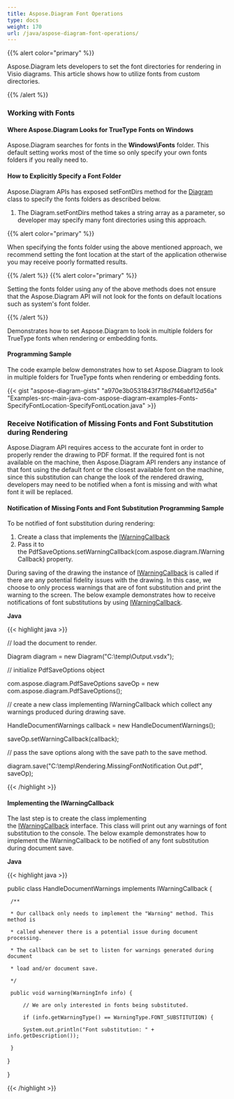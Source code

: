 ```yaml
---
title: Aspose.Diagram Font Operations
type: docs
weight: 170
url: /java/aspose-diagram-font-operations/
---
```


{{% alert color="primary" %}} 

Aspose.Diagram lets developers to set the font directories for rendering in Visio diagrams. This article shows how to utilize fonts from custom directories.

{{% /alert %}} 
### **Working with Fonts**
#### **Where Aspose.Diagram Looks for TrueType Fonts on Windows**
Aspose.Diagram searches for fonts in the **Windows\Fonts** folder. This default setting works most of the time so only specify your own fonts folders if you really need to.
#### **How to Explicitly Specify a Font Folder**
Aspose.Diagram APIs has exposed setFontDirs method for the [Diagram](https://reference.aspose.com/diagram/java/com.aspose.diagram/diagram) class to specify the fonts folders as described below.

1. The Diagram.setFontDirs method takes a string array as a parameter, so developer may specify many font directories using this approach.

{{% alert color="primary" %}} 

When specifying the fonts folder using the above mentioned approach, we recommend setting the font location at the start of the application otherwise you may receive poorly formatted results.

{{% /alert %}} {{% alert color="primary" %}} 

Setting the fonts folder using any of the above methods does not ensure that the Aspose.Diagram API will not look for the fonts on default locations such as system's font folder.

{{% /alert %}} 

Demonstrates how to set Aspose.Diagram to look in multiple folders for TrueType fonts when rendering or embedding fonts.
#### **Programming Sample**
The code example below demonstrates how to set Aspose.Diagram to look in multiple folders for TrueType fonts when rendering or embedding fonts.

{{< gist "aspose-diagram-gists" "a970e3b0531843f718d7f46abf12d56a" "Examples-src-main-java-com-aspose-diagram-examples-Fonts-SpecifyFontLocation-SpecifyFontLocation.java" >}}
### **Receive Notification of Missing Fonts and Font Substitution during Rendering**
Aspose.Diagram API requires access to the accurate font in order to properly render the drawing to PDF format. If the required font is not available on the machine, then Aspose.Diagram API renders any instance of that font using the default font or the closest available font on the machine, since this substitution can change the look of the rendered drawing, developers may need to be notified when a font is missing and with what font it will be replaced.
#### **Notification of Missing Fonts and Font Substitution Programming Sample**
To be notified of font substitution during rendering:

1. Create a class that implements the [IWarningCallback](https://reference.aspose.com/diagram/java/com.aspose.diagram/IWarningCallback)
1. Pass it to the PdfSaveOptions.setWarningCallback(com.aspose.diagram.IWarningCallback) property.

During saving of the drawing the instance of [IWarningCallback](https://reference.aspose.com/diagram/java/com.aspose.diagram/IWarningCallback) is called if there are any potential fidelity issues with the drawing. In this case, we choose to only process warnings that are of font substitution and print the warning to the screen. The below example demonstrates how to receive notifications of font substitutions by using [IWarningCallback](https://reference.aspose.com/diagram/java/com.aspose.diagram/IWarningCallback).

**Java**

{{< highlight java >}}

 // load the document to render.

Diagram diagram = new Diagram("C:\\temp\\Output.vsdx");


// initialize PdfSaveOptions object

com.aspose.diagram.PdfSaveOptions saveOp = new com.aspose.diagram.PdfSaveOptions();

// create a new class implementing IWarningCallback which collect any warnings produced during drawing save.

HandleDocumentWarnings callback = new HandleDocumentWarnings();

saveOp.setWarningCallback(callback);



// pass the save options along with the save path to the save method.

diagram.save("C:\\temp\\Rendering.MissingFontNotification Out.pdf", saveOp);

{{< /highlight >}}
#### **Implementing the IWarningCallback**
The last step is to create the class implementing the [IWarningCallback](https://reference.aspose.com/diagram/java/com.aspose.diagram/IWarningCallback) interface. This class will print out any warnings of font substitution to the console. The below example demonstrates how to implement the IWarningCallback to be notified of any font substitution during document save.



**Java**

{{< highlight java >}}

 public class HandleDocumentWarnings implements IWarningCallback {

     /**

     * Our callback only needs to implement the "Warning" method. This method is

     * called whenever there is a potential issue during document processing.

     * The callback can be set to listen for warnings generated during document

     * load and/or document save.

     */

     public void warning(WarningInfo info) {

         // We are only interested in fonts being substituted.

         if (info.getWarningType() == WarningType.FONT_SUBSTITUTION) {

         System.out.println("Font substitution: " + info.getDescription());

     }

 }

}

{{< /highlight >}}
